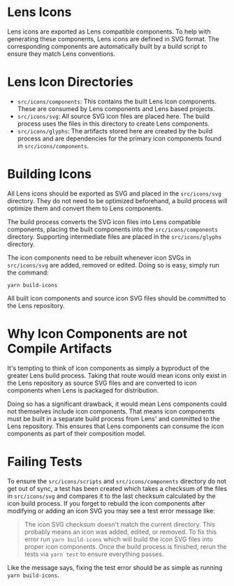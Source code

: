 # Lens Icons

Lens icons are exported as Lens compatible components. To help with generating these components, Lens icons are defined in SVG format. The corresponding components are automatically built by a build script to ensure they match Lens conventions.

# Lens Icon Directories

 * `src/icons/components`: This contains the built Lens Icon components. These are consumed by Lens components and Lens based projects.
 * `src/icons/svg`: All source SVG icon files are placed here. The build process uses the files in this directory to create Lens components.
 * `src/icons/glyphs`: The artifacts stored here are created by the build process and are dependencies for the primary icon components found in `src/icons/components`.

# Building Icons

All Lens icons should be exported as SVG and placed in the `src/icons/svg` directory. They do not need to be optimized beforehand, a build process will optimize them and convert them to Lens components.

The build process converts the SVG icon files into Lens compatible components, placing the built components into the `src/icons/components` directory. Supporting intermediate files are placed in the `src/icons/glyphs` directory.

The icon components need to be rebuilt whenever icon SVGs in `src/icons/svg` are added, removed or edited. Doing so is easy, simply run the command:

`yarn build-icons`

All built icon components and source icon SVG files should be committed to the Lens repository.

# Why Icon Components are not Compile Artifacts

It's tempting to think of icon components as simply a byproduct of the greater Lens build process. Taking that route would mean icons only exist in the Lens repository as source SVG files and are converted to icon components when Lens is packaged for distribution.

Doing so has a significant drawback, it would mean Lens components could not themselves include icon components. That means icon components must be built in a separate build process from Lens' and committed to the Lens repository. This ensures that Lens components can consume the icon components as part of their composition model.

# Failing Tests

To ensure the `src/icons/scripts` and `src/icons/components` directory do not get out of sync, a test has been created which takes a checksum of the files in `src/icons/svg` and compares it to the last checksum calculated by the icon build process. If you forget to rebuild the icon components after modifying or adding an icon SVG you may see a test error message like:

> The icon SVG checksum doesn't match the current directory. This probably means an icon was added, edited, or removed. To fix this error run `yarn build-icons` which will build the icon SVG files into proper icon components. Once the build process is finished, rerun the tests via `yarn test` to ensure everything passes.

Like the message says, fixing the test error should be as simple as running `yarn build-icons`.

